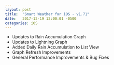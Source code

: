 ```yaml
---
layout: post
title:  "Smart Weather for iOS - v1.71"
date:   2017-12-19 12:00:01 -0500
categories: iOS
---
```


 - Updates to Rain Accumulation Graph
 - Updates to Lightning Graph
 - Added Daily Rain Accumulation to List View
 - Graph Refresh Improvements
 - General Performance Improvements & Bug Fixes
